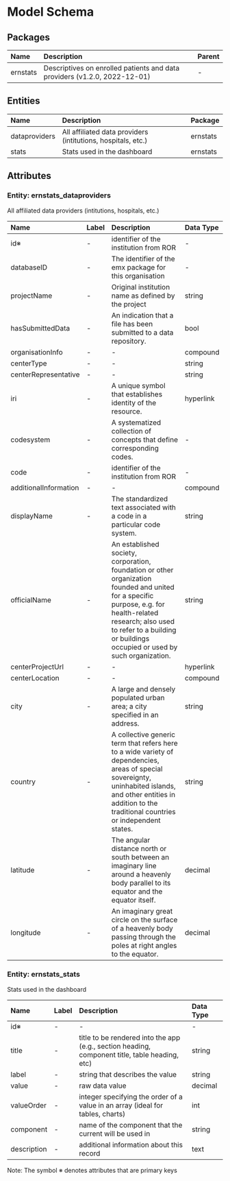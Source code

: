# Model Schema

## Packages

| Name | Description | Parent |
|:---- |:-----------|:------|
| ernstats | Descriptives on enrolled patients and data providers (v1.2.0, 2022-12-01) | - |

## Entities

| Name | Description | Package |
|:---- |:-----------|:-------|
| dataproviders | All affiliated data providers (intitutions, hospitals, etc.) | ernstats |
| stats | Stats used in the dashboard | ernstats |

## Attributes

### Entity: ernstats_dataproviders

All affiliated data providers (intitutions, hospitals, etc.)

| Name | Label | Description | Data Type |
|:---- |:-----|:-----------|:---------|
| id&#8251; | - | identifier of the institution from ROR | - |
| databaseID | - | The identifier of the emx package for this organisation | - |
| projectName | - | Original institution name as defined by the project | string |
| hasSubmittedData | - | An indication that a file has been submitted to a data repository. | bool |
| organisationInfo | - | - | compound |
| centerType | - | - | string |
| centerRepresentative | - | - | string |
| iri | - | A unique symbol that establishes identity of the resource. | hyperlink |
| codesystem | - | A systematized collection of concepts that define corresponding codes. | - |
| code | - | identifier of the institution from ROR | - |
| additionalInformation | - | - | compound |
| displayName | - | The standardized text associated with a code in a particular code system. | string |
| officialName | - | An established society, corporation, foundation or other organization founded and united for a specific purpose, e.g. for health-related research; also used to refer to a building or buildings occupied or used by such organization. | string |
| centerProjectUrl | - | - | hyperlink |
| centerLocation | - | - | compound |
| city | - | A large and densely populated urban area; a city specified in an address. | string |
| country | - | A collective generic term that refers here to a wide variety of dependencies, areas of special sovereignty, uninhabited islands, and other entities in addition to the traditional countries or independent states. | string |
| latitude | - | The angular distance north or south between an imaginary line around a heavenly body parallel to its equator and the equator itself. | decimal |
| longitude | - | An imaginary great circle on the surface of a heavenly body passing through the poles at right angles to the equator. | decimal |

### Entity: ernstats_stats

Stats used in the dashboard

| Name | Label | Description | Data Type |
|:---- |:-----|:-----------|:---------|
| id&#8251; | - | - | - |
| title | - | title to be rendered into the app (e.g., section heading, component title, table heading, etc) | string |
| label | - | string that describes the value | string |
| value | - | raw data value | decimal |
| valueOrder | - | integer specifying the order of a value in an array (ideal for tables, charts) | int |
| component | - | name of the component that the current will be used in | string |
| description | - | additional information about this record | text |

Note: The symbol &#8251; denotes attributes that are primary keys

